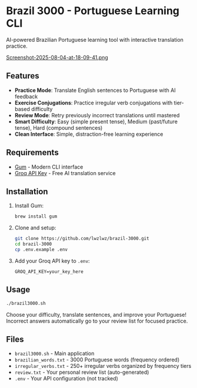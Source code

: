 # Brazil 3000 - Portuguese Learning CLI

AI-powered Brazilian Portuguese learning tool with interactive translation practice.

[Screenshot-2025-08-04-at-18-09-41.png](https://postimg.cc/jCHQ6Hbh)


## Features

- **Practice Mode**: Translate English sentences to Portuguese with AI feedback
- **Exercise Conjugations**: Practice irregular verb conjugations with tier-based difficulty
- **Review Mode**: Retry previously incorrect translations until mastered
- **Smart Difficulty**: Easy (simple present tense), Medium (past/future tense), Hard (compound sentences)
- **Clean Interface**: Simple, distraction-free learning experience

## Requirements

- [Gum](https://github.com/charmbracelet/gum) - Modern CLI interface
- [Groq API Key](https://console.groq.com/) - Free AI translation service

## Installation

1. Install Gum:
   ```bash
   brew install gum
   ```

2. Clone and setup:
   ```bash
   git clone https://github.com/lwzlwz/brazil-3000.git
   cd brazil-3000
   cp .env.example .env
   ```

3. Add your Groq API key to `.env`:
   ```
   GROQ_API_KEY=your_key_here
   ```

## Usage

```bash
./brazil3000.sh
```

Choose your difficulty, translate sentences, and improve your Portuguese! Incorrect answers automatically go to your review list for focused practice.

## Files

- `brazil3000.sh` - Main application
- `brazilian_words.txt` - 3000 Portuguese words (frequency ordered)
- `irregular_verbs.txt` - 250+ irregular verbs organized by frequency tiers
- `review.txt` - Your personal review list (auto-generated)
- `.env` - Your API configuration (not tracked)
